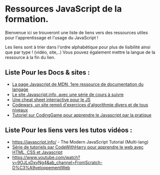 # Ressources JavaScript de la formation.  

Bienvenue ici se trouveront une liste de liens vers des ressources utiles pour l'apprentissage et l'usage du JavaScript !  

Les liens sont à trier dans l'ordre alphabétique pour plus de lisibilité ainsi que par type ! (vidéo, site,..)
Vous pouvez également mettre la langue de la ressource à la fin du lien.

## Liste Pour les Docs & sites :   
* [La page Javascript de MDN, 1ere ressource de documentation du langage](https://developer.mozilla.org/en-US/docs/Web/JavaScript)
* [Le site Javascript.info, avec une série de cours à suivre](https://fr.javascript.info/)
* [Une cheat sheet interractive pour le JS](https://htmlcheatsheet.com/js/)
* [Codewars, un site rempli d'exercices d'algorithmie divers et de tous niveaux](https://www.codewars.com/)
* [Tutoriel sur CodingGame pour apprendre le Javascript par la pratique](https://www.codingame.com/playgrounds/58617/javascript-par-la-pratique/introduction)

## Liste Pour les liens vers les tutos vidéos :   
*  https://javascript.info/ - The Modern JavaScript Tutorial (Multi-lang)
* [Série de tutoriels par CodeWithHarry pour apprendre le web avec HTML, CSS et Javascript](https://www.youtube.com/playlist?list=PLu0W_9lII9agiCUZYRsvtGTXdxkzPyItg)
*  https://www.youtube.com/watch?v=9OJLxDxyNg4&ab_channel=FromScratch-D%C3%A9veloppementWeb